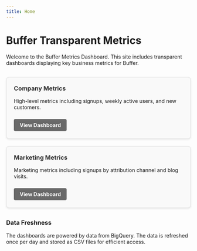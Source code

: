 ```yaml
---
title: Home
---
```


# Buffer Transparent Metrics

Welcome to the Buffer Metrics Dashboard. This site includes transparent dashboards displaying key business metrics for Buffer.

<div class="dashboard-links">
  <div class="dashboard-card">
    <h3>Company Metrics</h3>
    <p>High-level metrics including signups, weekly active users, and new customers.</p>
    <a href="/company-metrics" class="dashboard-button">View Dashboard</a>
  </div>
  
  <div class="dashboard-card">
    <h3>Marketing Metrics</h3>
    <p>Marketing metrics including signups by attribution channel and blog visits.</p>
    <a href="/marketing-metrics" class="dashboard-button">View Dashboard</a>
  </div>
</div>

### Data Freshness

The dashboards are powered by data from BigQuery. The data is refreshed once per day and stored as CSV files for efficient access.

<style>
.dashboard-links {
  display: flex;
  flex-wrap: wrap;
  gap: 20px;
  margin: 30px 0;
}

.dashboard-card {
  flex: 1;
  min-width: 300px;
  border: 1px solid #ddd;
  border-radius: 8px;
  padding: 20px;
  background-color: #f9f9f9;
  box-shadow: 0 2px 5px rgba(0,0,0,0.1);
}

.dashboard-card h3 {
  margin-top: 0;
  color: #333;
}

.dashboard-button {
  display: inline-block;
  background-color: #696969;
  color: white !important;
  padding: 8px 16px;
  border-radius: 4px;
  text-decoration: none;
  margin-top: 10px;
  font-weight: bold;
  transition: background-color 0.2s, color 0.2s;
  text-shadow: 0 1px 1px rgba(0,0,0,0.2);
}

.dashboard-button:hover {
  background-color: rgb(240, 241, 245);
  color: #333 !important;
}
</style>
